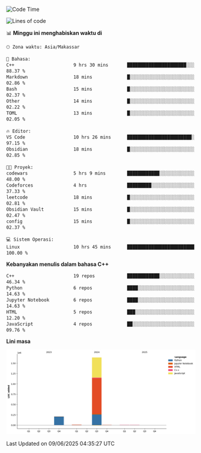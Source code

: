 <!--START_SECTION:waka-->
![Code Time](http://img.shields.io/badge/Code%20Time-266%20hrs%201%20min-blue)

![Lines of code](https://img.shields.io/badge/Sejak%20Hello%20World%20aku%20telah%20menulis-1.9%20million%20baris%20kode-blue)

📊 **Minggu ini menghabiskan waktu di** 

```text
🕑︎ Zona waktu: Asia/Makassar

💬 Bahasa: 
C++                      9 hrs 30 mins       ██████████████████████░░░   88.37 % 
Markdown                 18 mins             █░░░░░░░░░░░░░░░░░░░░░░░░   02.86 % 
Bash                     15 mins             █░░░░░░░░░░░░░░░░░░░░░░░░   02.37 % 
Other                    14 mins             █░░░░░░░░░░░░░░░░░░░░░░░░   02.22 % 
TOML                     13 mins             █░░░░░░░░░░░░░░░░░░░░░░░░   02.05 % 

🔥 Editor: 
VS Code                  10 hrs 26 mins      ████████████████████████░   97.15 % 
Obsidian                 18 mins             █░░░░░░░░░░░░░░░░░░░░░░░░   02.85 % 

🐱‍💻 Proyek: 
codewars                 5 hrs 9 mins        ████████████░░░░░░░░░░░░░   48.00 % 
Codeforces               4 hrs               █████████░░░░░░░░░░░░░░░░   37.33 % 
leetcode                 18 mins             █░░░░░░░░░░░░░░░░░░░░░░░░   02.81 % 
Obsidian Vault           15 mins             █░░░░░░░░░░░░░░░░░░░░░░░░   02.47 % 
config                   15 mins             █░░░░░░░░░░░░░░░░░░░░░░░░   02.37 % 

💻 Sistem Operasi: 
Linux                    10 hrs 45 mins      █████████████████████████   100.00 % 
```

**Kebanyakan menulis dalam bahasa C++** 

```text
C++                      19 repos            ████████████░░░░░░░░░░░░░   46.34 % 
Python                   6 repos             ████░░░░░░░░░░░░░░░░░░░░░   14.63 % 
Jupyter Notebook         6 repos             ████░░░░░░░░░░░░░░░░░░░░░   14.63 % 
HTML                     5 repos             ███░░░░░░░░░░░░░░░░░░░░░░   12.20 % 
JavaScript               4 repos             ██░░░░░░░░░░░░░░░░░░░░░░░   09.76 % 
```



**Lini masa**

![Lines of Code chart](https://raw.githubusercontent.com/yusuf601/yusuf601/main/assets/bar_graph.png)


 Last Updated on 09/06/2025 04:35:27 UTC
<!--END_SECTION:waka-->

